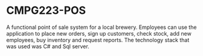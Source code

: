 # CMPG223-POS
A functional point of sale system for a local brewery. Employees can use the application to place new orders, sign up customers, check stock, add new employees, buy inventory and request reports. The technology stack that was used was C# and Sql server.
